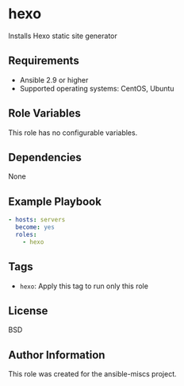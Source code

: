 hexo
=========

Installs Hexo static site generator

Requirements
------------

- Ansible 2.9 or higher
- Supported operating systems: CentOS, Ubuntu

Role Variables
--------------

This role has no configurable variables.

Dependencies
------------

None

Example Playbook
----------------

```yaml
- hosts: servers
  become: yes
  roles:
    - hexo
```

Tags
----

- `hexo`: Apply this tag to run only this role

License
-------

BSD

Author Information
------------------

This role was created for the ansible-miscs project.
